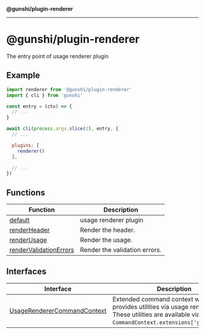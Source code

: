 **@gunshi/plugin-renderer**

***

# @gunshi/plugin-renderer

The entry point of usage renderer plugin

## Example

```js
import renderer from '@gunshi/plugin-renderer'
import { cli } from 'gunshi'

const entry = (ctx) => {
  // ...
}

await cli(process.argv.slice(2), entry, {
  // ...

  plugins: [
    renderer()
  ],

  // ...
})
```

## Functions

| Function | Description |
| ------ | ------ |
| [default](functions/default.md) | usage renderer plugin |
| [renderHeader](functions/renderHeader.md) | Render the header. |
| [renderUsage](functions/renderUsage.md) | Render the usage. |
| [renderValidationErrors](functions/renderValidationErrors.md) | Render the validation errors. |

## Interfaces

| Interface | Description |
| ------ | ------ |
| [UsageRendererCommandContext](interfaces/UsageRendererCommandContext.md) | Extended command context which provides utilities via usage renderer plugin. These utilities are available via `CommandContext.extensions['g:renderer']`. |
